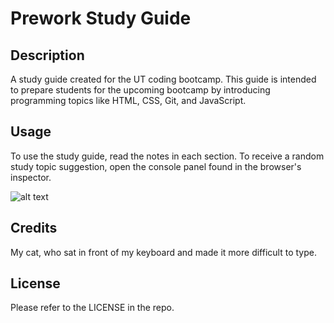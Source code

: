 # Prework Study Guide

## Description

A study guide created for the UT coding bootcamp. This guide is intended to prepare students for the upcoming bootcamp by introducing programming topics like HTML, CSS, Git, and JavaScript.


## Usage

To use the study guide, read the notes in each section. To receive a random study topic suggestion, open the console panel found in the browser's inspector.

![alt text](assets/images/screenshot.png)


## Credits

My cat, who sat in front of my keyboard and made it more difficult to type.

## License

Please refer to the LICENSE in the repo.